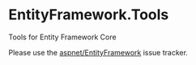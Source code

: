 EntityFramework.Tools
=====================
Tools for Entity Framework Core

Please use the [aspnet/EntityFramework][1] issue tracker.


  [1]: https://github.com/aspnet/EntityFramework/issues
